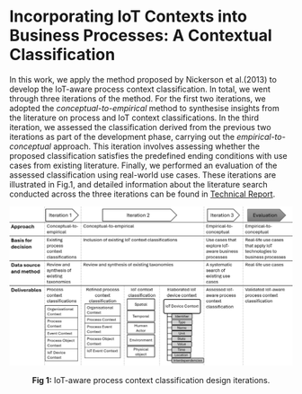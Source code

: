 # Incorporating IoT Contexts into Business Processes: A Contextual Classification

In this work, we apply the method proposed by Nickerson et al.(2013) to develop the IoT-aware process context classification. In total, we went through three iterations of the method. For the first two iterations, we adopted the _conceptual-to-empirical_ method to synthesise insights from the literature on process and IoT context classifications. In the third iteration, we assessed the classification derived from the previous two iterations as part of the development phase, carrying out the _empirical-to-conceptual_ approach. This iteration involves assessing whether the proposed classification satisfies the predefined ending conditions with use cases from existing literature. Finally, we performed an evaluation of the assessed classification using real-world use cases. These iterations are illustrated in Fig.1, and detailed information about the literature search conducted across the three iterations can be found in [Technical Report](TechnicalReport.md).

<div align="center">
  <img src="Figures/design_iteration.PNG" alt="Chart Image" width="700">
  <p><strong>Fig 1:</strong> IoT-aware process context classification design iterations.</p>
</div>
